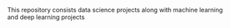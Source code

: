 This repository consists data science projects along with machine learning and deep learning projects
